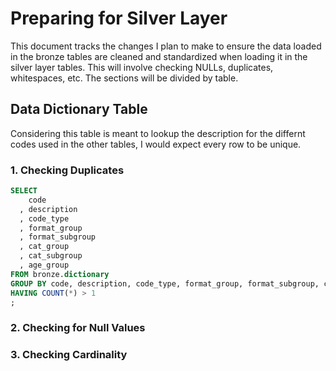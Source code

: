# Preparing for Silver Layer

This document tracks the changes I plan to make to ensure the data loaded in the bronze tables are cleaned and standardized when loading it in the silver layer tables. This will involve checking NULLs, duplicates, whitespaces, etc. The sections will be divided by table.

## Data Dictionary Table

Considering this table is meant to lookup the description for the differnt codes used in the other tables, I would expect every row to be unique.

### 1. Checking Duplicates
```sql
SELECT
    code
  , description
  , code_type
  , format_group
  , format_subgroup
  , cat_group
  , cat_subgroup
  , age_group
FROM bronze.dictionary
GROUP BY code, description, code_type, format_group, format_subgroup, cat_group, cat_subgroup, age_group    -- I do opt to use GROUP BY instead of DISTINCT for performance reasons and to help build as a habit
HAVING COUNT(*) > 1
;
```
### 2. Checking for Null Values

### 3. Checking Cardinality
